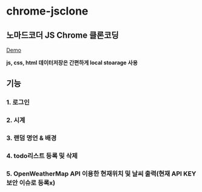 # chrome-jsclone
## 노마드코더 JS Chrome 클론코딩

[Demo](https://wjdrbdyd.github.io/chrome-jsclone/)

**js, css, html**
**데이터저장은 간편하게 local stoarage 사용**
## 기능
### 1. 로그인 
### 2. 시계 
### 3. 랜덤 명언 & 배경
### 4. todo리스트 등록 및 삭제 
### 5. OpenWeatherMap API 이용한 현재위치 및 날씨 출력(현재 API KEY 보안 이슈로 등록x)